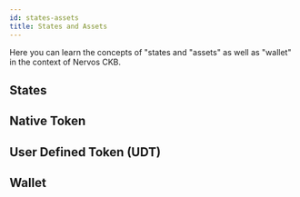 ```yaml
---
id: states-assets
title: States and Assets
---
```


Here you can learn the concepts of "states and "assets" as well as "wallet" in the context of Nervos CKB.




## States
## Native Token
## User Defined Token (UDT)
## Wallet
